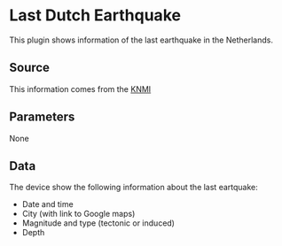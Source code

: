# Last Dutch Earthquake
This plugin shows information of the last earthquake in the Netherlands.

## Source
This information comes from the [KNMI](http://www.knmi.nl/nederland-nu/seismologie/aardbevingen/laatste_beving)

## Parameters
None

## Data
The device show the following information about the last eartquake:

- Date and time
- City (with link to Google maps)
- Magnitude and type (tectonic or induced)
- Depth
